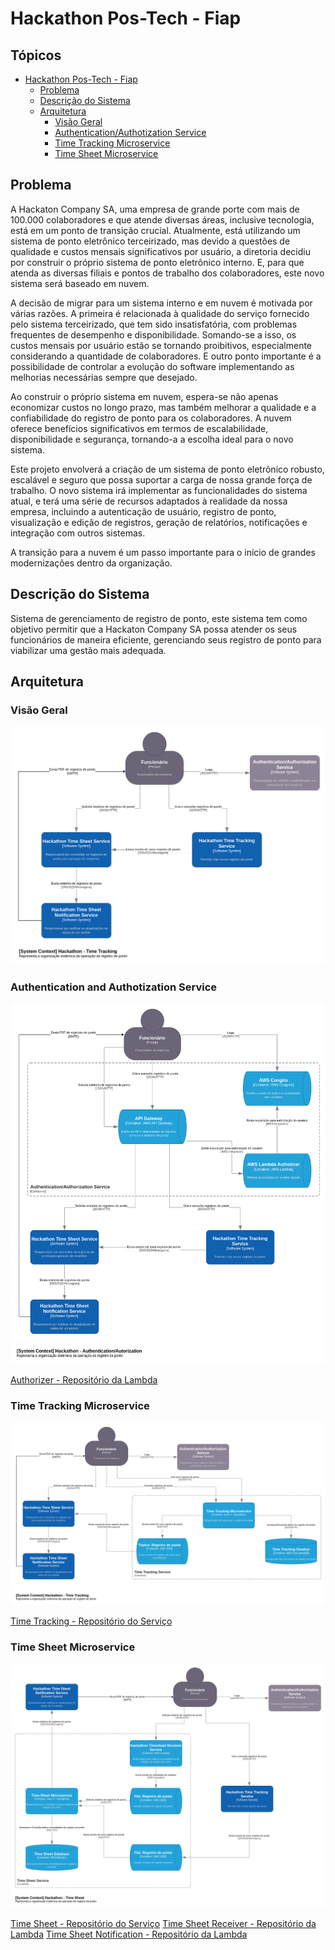 # Hackathon Pos-Tech - Fiap

## Tópicos

- [Hackathon Pos-Tech - Fiap](#hackathon-pos-tech---fiap)
  - [Problema](#problema)
  - [Descrição do Sistema](#descrição-do-sistema)
  - [Arquitetura](#arquitetura)
    - [Visão Geral](#visão-geral)
    - [Authentication/Authotization Service](#authentication-and-authotization-service)
    - [Time Tracking Microservice](#time-tracking-microservice)
    - [Time Sheet Microservice](#time-sheet-microservice)


## Problema
A Hackaton Company SA, uma empresa de grande porte com mais de 100.000 colaboradores e que atende diversas áreas, inclusive tecnologia, está em um ponto de transição crucial. Atualmente, está utilizando um sistema de ponto eletrônico terceirizado, mas devido a questões de qualidade e custos mensais significativos por usuário, a diretoria decidiu por construir o próprio sistema de ponto eletrônico interno. E, para que atenda as diversas filiais e pontos de trabalho dos colaboradores, este novo sistema será baseado em nuvem.

A decisão de migrar para um sistema interno e em nuvem é motivada por várias razões. A primeira é relacionada à qualidade do serviço fornecido pelo sistema terceirizado, que tem sido insatisfatória, com problemas frequentes de desempenho e disponibilidade. Somando-se a isso, os custos mensais por usuário estão se tornando proibitivos, especialmente considerando a quantidade de colaboradores. E outro ponto importante é a possibilidade de controlar a evolução do software implementando as melhorias necessárias sempre que desejado.

Ao construir o próprio sistema em nuvem, espera-se não apenas economizar custos no longo prazo, mas também melhorar a qualidade e a confiabilidade do registro de ponto para os colaboradores. A nuvem oferece benefícios significativos em termos de escalabilidade, disponibilidade e segurança, tornando-a a escolha ideal para o novo sistema.

Este projeto envolverá a criação de um sistema de ponto eletrônico robusto, escalável e seguro que possa suportar a carga de nossa grande força de trabalho. O novo sistema irá implementar as funcionalidades do sistema atual, e terá uma série de recursos adaptados à realidade da nossa empresa, incluindo a autenticação de usuário, registro de ponto, visualização e edição de registros, geração de relatórios, notificações e integração com outros sistemas.

A transição para a nuvem é um passo importante para o início de grandes modernizações dentro da organização.

## Descrição do Sistema
Sistema de gerenciamento de registro de ponto, este sistema tem como objetivo permitir que a Hackaton Company SA possa atender os seus funcionários de maneira eficiente, gerenciando seus registro de ponto para viabilizar uma gestão mais adequada.


## Arquitetura

### Visão Geral

<img src="./doc/c4/c1_hackathon.png">

### Authentication and Authotization Service

<img src="./doc/c4/auth-c2_hackathon.png">

[Authorizer - Repositório da Lambda](https://github.com/fiap-postech/hackathon-cognito-authorizer)

### Time Tracking Microservice

<img src="./doc/c4/time-tracking-c2_hackathon.png">

[Time Tracking - Repositório do Serviço](https://github.com/fiap-postech/hackathon-time-tracking-microservice)

### Time Sheet Microservice

<img src="./doc/c4/time-sheet-c2_hackathon.png">

[Time Sheet - Repositório do Serviço](https://github.com/fiap-postech/hackathon-timesheet-microservice)
[Time Sheet Receiver - Repositório da Lambda](https://github.com/fiap-postech/hackathon-timesheet-receiver)
[Time Sheet Notification - Repositório da Lambda](https://github.com/fiap-postech/hackathon-timesheet-notification-service)
